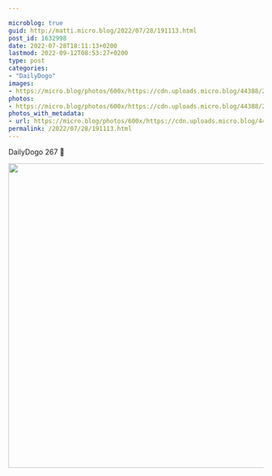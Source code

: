 ```yaml
---

microblog: true
guid: http://matti.micro.blog/2022/07/28/191113.html
post_id: 1632998
date: 2022-07-28T18:11:13+0200
lastmod: 2022-09-12T08:53:27+0200
type: post
categories:
- "DailyDogo"
images:
- https://micro.blog/photos/600x/https://cdn.uploads.micro.blog/44388/2022/c6fc38dc2a.jpg
photos:
- https://micro.blog/photos/600x/https://cdn.uploads.micro.blog/44388/2022/c6fc38dc2a.jpg
photos_with_metadata:
- url: https://micro.blog/photos/600x/https://cdn.uploads.micro.blog/44388/2022/c6fc38dc2a.jpg
permalink: /2022/07/28/191113.html
---
```

DailyDogo 267 🐶

<img src="/media/uploads/2022/c6fc38dc2a.jpg" width="600" height="600" alt="" />
